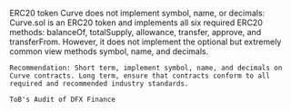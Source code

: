 ERC20 token Curve does not implement symbol, name, or decimals: Curve.sol is an ERC20 token and implements all six required ERC20 methods: balanceOf, totalSupply, allowance, transfer, approve, and transferFrom. However, it does not implement the optional but extremely common view methods symbol, name, and decimals.

    Recommendation: Short term, implement symbol, name, and decimals on Curve contracts. Long term, ensure that contracts conform to all required and recommended industry standards.

    ToB's Audit of DFX Finance